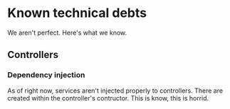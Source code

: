 # Known technical debts

We aren't perfect. Here's what we know.

## Controllers

### Dependency injection

As of right now, services aren't injected properly to controllers. There are created within the controller's contructor. This is know, this is horrid.
